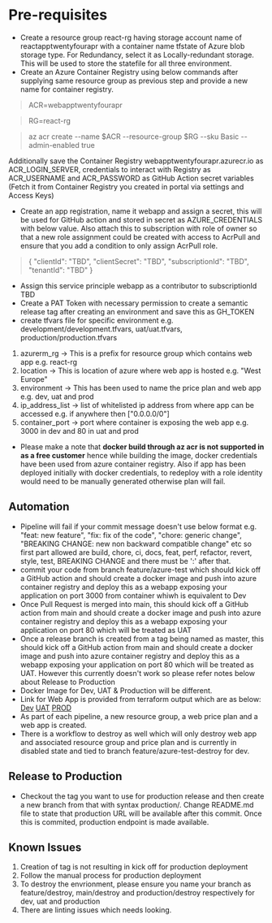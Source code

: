 # Pre-requisites
- Create a resource group react-rg having storage account name of reactapptwentyfourapr with a container name tfstate of Azure blob storage type. For Redundancy, select it as Locally-redundant storage. This will be used to store the statefile for all three environment.
- Create an Azure Container Registry using below commands after supplying same resource group as previous step and provide a new name for container registry.

>ACR=webapptwentyfourapr
<!-- markdownlint-disable -->

<!-- markdownlint-restore -->
>RG=react-rg
<!-- markdownlint-disable -->

<!-- markdownlint-restore -->
>az acr create --name $ACR --resource-group $RG --sku Basic --admin-enabled true

Additionally save the Container Registry webapptwentyfourapr.azurecr.io as ACR_LOGIN_SERVER, credentials to interact with Registry as ACR_USERNAME and ACR_PASSWORD as GitHub Action secret variables (Fetch it from Container Registry you created in portal via settings and Access Keys)

- Create an app registration, name it webapp and assign a secret, this will be used for GitHub action and stored in secret as AZURE_CREDENTIALS with below value. Also attach this to subscription with role of owner so that a new role assignment could be created with access to AcrPull and ensure that you add a condition to only assign AcrPull role.

>{
>"clientId": "TBD",
>"clientSecret": "TBD",
>"subscriptionId": "TBD",
>"tenantId": "TBD"
>}
- Assign this service principle webapp as a contributor to subscriptionId TBD
- Create a PAT Token with necessary permission to create a semantic release tag after creating an environment and save this as GH_TOKEN
- create tfvars file for specific environment e.g. development/development.tfvars, uat/uat.tfvars, production/production.tfvars
1. azurerm_rg -> This is a prefix for resource group which contains web app e.g. react-rg
2. location -> This is location of azure where web app is hosted  e.g. "West Europe"
3. environment -> This has been used to name the price plan and web app e.g. dev, uat and prod
4. ip_address_list -> list of whitelisted ip address from where app can be accessed e.g. if anywhere then ["0.0.0.0/0"]
5. container_port -> port where container is exposing the web app e.g. 3000 in dev and 80 in uat and prod
- Please make a note that **docker build through az acr is not supported in as a free customer** hence while building the image, docker credentials have been used from azure container registry. Also if app has been deployed initially with docker credentials, to redeploy with a role identity would need to be manually generated otherwise plan will fail.
## Automation
- Pipeline will fail if your commit message doesn't use below format e.g. "feat: new feature", "fix: fix of the code", "chore: generic change", "BREAKING CHANGE: new non backward compatible change" etc so first part allowed are build, chore, ci, docs, feat, perf, refactor, revert, style, test, BREAKING CHANGE and there must be ':' after that.
- commit your code from branch feature/azure-test which should kick off a GitHub action and should create a docker image and push into azure container registry and deploy this as a webapp exposing your application on port 3000 from container whiwh is equivalent to Dev
- Once Pull Request is merged into main, this should kick off a GitHub action from main and should create a docker image and push into azure container registry and deploy this as a webapp exposing your application on port 80 which will be treated as UAT
- Once a release branch is created from a tag being named as master, this should kick off a GitHub action from main and should create a docker image and push into azure container registry and deploy this as a webapp exposing your application on port 80 which will be treated as UAT. However this currently doesn't work so please refer notes below about Release to Production
- Docker Image for Dev, UAT & Production will be different. 
- Link for Web App is provided from terraform output which are as below:
[Dev](https://react-container-app-a8fe9912f05b239a-dev.azurewebsites.net)
[UAT](https://react-container-app-2591d109a443d2c3-uat.azurewebsites.net)
[PROD](https://react-container-app-599bfb95f76fa8b8-prod.azurewebsites.net)
- As part of each pipeline, a new resource group, a web price plan and a web app is created.
- There is a workflow to destroy as well which will only destroy web app and associated resource group and price plan and is currently in disabled state and tied to branch feature/azure-test-destroy for dev.
## Release to Production
- Checkout the tag you want to use for production release and then create a new branch from that with syntax production/<descriptivetext>. Change README.md file to state that production URL will be available after this commit. Once this is commited, production endpoint is made available.
## Known Issues
1. Creation of tag is not resulting in kick off for production deployment
2. Follow the manual process for production deployment
3. To destroy the envrionment, please ensure you name your branch as feature/destroy, main/destroy and production/destroy respectively for dev, uat and production
4. There are linting issues which needs looking.
